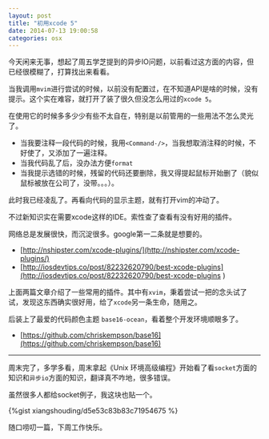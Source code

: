 ```yaml
---
layout: post
title: "初用xcode 5"
date: 2014-07-13 19:00:58 
categories: osx
---
```


今天闲来无事，想起了周五学芝提到的异步IO问题，以前看过这方面的内容，但已经很模糊了，打算找出来看看。

当我调用`mvim`进行尝试的时候，以前没有配置过，在不知道API是啥的时候，没有提示。这个实在难容，就打开了装了很久但没怎么用过的`xcode 5`。

在使用它的时候多多少少有些不太自在，特别是以前管用的一些用法不怎么灵光了。

- 当我要注释一段代码的时候，我用`<Command-/>`，当我想取消注释的时候，不好使了，又添加了一遍注释。
- 当我代码乱了后，没办法方便`format`
- 当我提示选错的时候，残留的代码还要删除，我又得提起鼠标开始删了（貌似鼠标被放在公司了，没带。。。）。

此时我已经凌乱了。再看向代码的显示主题，就有打开vim的冲动了。

不过新知识实在需要xcode这样的IDE。索性查了查看有没有好用的插件。

网络总是发展很快，而沉淀很多。google第一二条就是想要的。

- [http://nshipster.com/xcode-plugins/](http://nshipster.com/xcode-plugins/)
- [http://iosdevtips.co/post/82232620790/best-xcode-plugins](http://iosdevtips.co/post/82232620790/best-xcode-plugins
)

上面两篇文章介绍了一些常用的插件。其中有`xvim`，秉着尝试一把的念头试了试，发现这东西确实很好用，给了`xcode`另一条生命，随用之。

后装上了最爱的代码颜色主题 `base16-ocean`，看着整个开发环境顺眼多了。

- [https://github.com/chriskempson/base16](https://github.com/chriskempson/base16)

-----

周末完了，多学多看，周末拿起《Unix 环境高级编程》开始看了看`socket`方面的知识和`异步io`方面的知识，翻译真不咋地，很多错误。

虽然很多人都给socket例子，我这块也贴一个。

{%gist xiangshouding/d5e53c83b83c71954675 %}

随口唠叨一篇，下周工作快乐。
